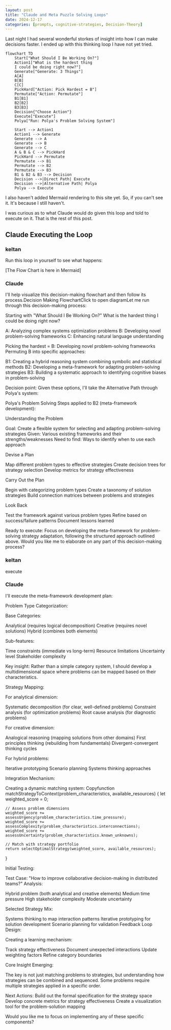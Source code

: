 ```yaml
---
layout: post
title: "Claude and Meta Puzzle Solving Loops"
date: 2024-12-17
categories: [prompts, cognitive-strategies, Decision-Theory]
---
```

Last night I had several wonderful storkes of insight into how I can make decisions faster. I ended up with this thinking loop I have not yet tried.

```mermaid
flowchart TD
    Start["What Should I Be Working On?"]
    Action1["What is the hardest thing
    I could be doing right now?"]
    Generate["Generate: 3 Things"]
    A[A]
    B[B]
    C[C]
    PickHard["Action: Pick Hardest = B"]
    Permutate["Action: Permutate"]
    B1[B1]
    B2[B2]
    B3[B3]
    Decision{"Choose Action"}
    Execute["Execute"]
    Polya["Run: Polya's Problem Solving System"]
    
    Start --> Action1
    Action1 --> Generate
    Generate --> A
    Generate --> B
    Generate --> C
    A & B & C --> PickHard
    PickHard --> Permutate
    Permutate --> B1
    Permutate --> B2
    Permutate --> B3
    B1 & B2 & B3 --> Decision
    Decision -->|Direct Path| Execute
    Decision -->|Alternative Path| Polya
    Polya --> Execute
```

I also haven't added Mermaid rendering to this site yet. So, if you can't see it. It's because I still haven't.

I was curious as to what Claude would do given this loop and told to execute on it. That is the rest of this post.

## Claude Executing the Loop

### keltan
Run this loop in yourself to see what happens: 

[The Flow Chart is here in Mermaid]


### Claude
I'll help visualize this decision-making flowchart and then follow its process.Decision Making FlowchartClick to open diagramLet me run through this decision-making process:

Starting with "What Should I Be Working On?"
What is the hardest thing I could be doing right now?

A: Analyzing complex systems optimization problems
B: Developing novel problem-solving frameworks
C: Enhancing natural language understanding


Picking the hardest = B: Developing novel problem-solving frameworks
Permuting B into specific approaches:

B1: Creating a hybrid reasoning system combining symbolic and statistical methods
B2: Developing a meta-framework for adapting problem-solving strategies
B3: Building a systematic approach to identifying cognitive biases in problem-solving


Decision point: Given these options, I'll take the Alternative Path through Polya's system:

Polya's Problem Solving Steps applied to B2 (meta-framework development):

Understanding the Problem

Goal: Create a flexible system for selecting and adapting problem-solving strategies
Given: Various existing frameworks and their strengths/weaknesses
Need to find: Ways to identify when to use each approach


Devise a Plan

Map different problem types to effective strategies
Create decision trees for strategy selection
Develop metrics for strategy effectiveness


Carry Out the Plan

Begin with categorizing problem types
Create a taxonomy of solution strategies
Build connection matrices between problems and strategies


Look Back

Test the framework against various problem types
Refine based on success/failure patterns
Document lessons learned



Ready to execute: Focus on developing the meta-framework for problem-solving strategy adaptation, following the structured approach outlined above.
Would you like me to elaborate on any part of this decision-making process? 

### keltan
execute


### Claude

I'll execute the meta-framework development plan:

Problem Type Categorization:

Base Categories:

Analytical (requires logical decomposition)
Creative (requires novel solutions)
Hybrid (combines both elements)

Sub-features:

Time constraints (immediate vs long-term)
Resource limitations
Uncertainty level
Stakeholder complexity

Key insight: Rather than a simple category system, I should develop a multidimensional space where problems can be mapped based on their characteristics.

Strategy Mapping:

For analytical dimension:

Systematic decomposition (for clear, well-defined problems)
Constraint analysis (for optimization problems)
Root cause analysis (for diagnostic problems)

For creative dimension:

Analogical reasoning (mapping solutions from other domains)
First principles thinking (rebuilding from fundamentals)
Divergent-convergent thinking cycles

For hybrid problems:

Iterative prototyping
Scenario planning
Systems thinking approaches


Integration Mechanism:

Creating a dynamic matching system:
Copyfunction matchStrategyToContext(problem_characteristics, available_resources) {
    let weighted_score = 0;
    
    // Assess problem dimensions
    weighted_score += assessUrgency(problem_characteristics.time_pressure);
    weighted_score += assessComplexity(problem_characteristics.interconnections);
    weighted_score += assessUncertainty(problem_characteristics.known_unknowns);
    
    // Match with strategy portfolio
    return selectOptimalStrategy(weighted_score, available_resources);
}

Initial Testing:

Test Case: "How to improve collaborative decision-making in distributed teams?"
Analysis:

Hybrid problem (both analytical and creative elements)
Medium time pressure
High stakeholder complexity
Moderate uncertainty

Selected Strategy Mix:

Systems thinking to map interaction patterns
Iterative prototyping for solution development
Scenario planning for validation
Feedback Loop Design:

Creating a learning mechanism:

Track strategy effectiveness
Document unexpected interactions
Update weighting factors
Refine category boundaries


Core Insight Emerging:

The key is not just matching problems to strategies, but understanding how strategies can be combined and sequenced. Some problems require multiple strategies applied in a specific order.

Next Actions:
Build out the formal specification for the strategy space
Develop concrete metrics for strategy effectiveness
Create a visualization tool for the problem-solution mapping

Would you like me to focus on implementing any of these specific components?
